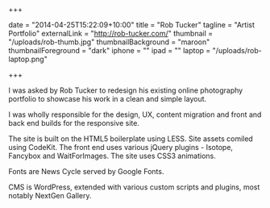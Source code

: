 +++

date = "2014-04-25T15:22:09+10:00"
title = "Rob Tucker"
tagline = "Artist Portfolio"
externalLink = "http://rob-tucker.com/"
thumbnail = "/uploads/rob-thumb.jpg"
thumbnailBackground = "maroon"
thumbnailForeground = "dark"
iphone = ""
ipad = ""
laptop = "/uploads/rob-laptop.png"

+++

I was asked by Rob Tucker to redesign his existing online photography portfolio to showcase his work in a clean and simple layout.

I was wholly responsible for the design, UX, content migration and front and back end builds for the responsive site.

The site is built on the HTML5 boilerplate using LESS. Site assets comiled using CodeKit. The front end uses various jQuery plugins - Isotope, Fancybox and WaitForImages. The site uses CSS3 animations.

Fonts are News Cycle served by Google Fonts.

CMS is WordPress, extended with various custom scripts and plugins, most notably NextGen Gallery.